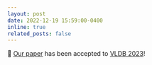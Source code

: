 ```yaml
---
layout: post
date: 2022-12-19 15:59:00-0400
inline: true
related_posts: false
---
```


🎉 [Our paper](https://dl.acm.org/doi/abs/10.14778/3579075.3579083) has been accepted to [VLDB 2023](https://vldb.org/2023/)!
